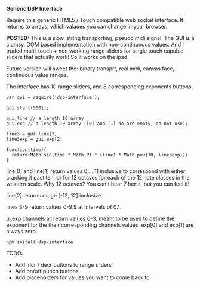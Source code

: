 **Generic DSP Interface**

Require this generic HTML5 / Touch compatible web socket interface. It returns to arrays, which valaues you can change in your browser.

**POSTED:** This is a slow, string transporting, pseudo midi signal. The GUI is a clumsy, DOM based implementation with non-continunous values. And I traded multi-touch + non working range sliders for single touch capable sliders that actually work! So it works on the ipad.

Future version will sweet tho: binary transprt, real midi, canvas face, continuous value ranges.

The interface has 10 range sliders, and 8 corresponding exponents buttons.

    var gui = require('dsp-interface');

    gui.start(5001);

    gui.line // a length 10 array
    gui.exp // a length 10 array ([0] and [1] do are empty, do not use);

    line3 = gui.line[2]
    line3exp = gui.exp[2]

    function(time){
      return Math.sin(time * Math.PI * (line1 * Math.pow(10, line3exp)))
    }


line[0] and line[1] return values 0,...,11 inclusive to correspond with either cranking it past ten, or for 12 octaves for each of the 12 note classes in the western scale. Why 12 octaves? You can't hear 7 hertz, but you can feel it!

line[2] returns range [-12, 12] inclusive 

lines 3-9 return values 0-9.9 at intervals of 0.1. 

ui.exp channels all return values 0-3, meant to be used to define the exponent for the their corresponding channels values. exp[0] and exp[1] are always zero.

    npm install dsp-interface



TODO:

* Add incr / decr buttons to range sliders
* Add on/off punch buttons
* Add placeholders for values you want to come back to